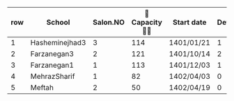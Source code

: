 row | School | Salon.NO | 🧍Capacity🧍‍♂️ | Start date | Device | Device# in DB | MNGD | SMS 
--- | --- | --- | --- |--- |--- |--- |--- | ---
1 | Hasheminejhad3 | 3 | 114 | 1401/01/21 | 1 | 0 | - | Kavenegar 
2 | Farzanegan3 | 2 | 121 | 1401/10/14 | 2 | 3, 10 | 2 | Kavenegar 
3 | Farzanegan1 | 1 | 113 | 1401/12/03 | 1 | 5 | 1 | Kavenegar 
4 | MehrazSharif | 1 | 82 | 1402/04/03 | 0 | - | 0 | Payamresan
5 | Meftah | 2 | 50 | 1402/04/19 | 0 | - | 0 | Payamresan
